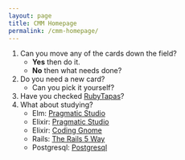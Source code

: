 ```yaml
---
layout: page
title: CMM Homepage
permalink: /cmm-homepage/
---
```


1. Can you move any of the cards down the field?
   - **Yes** then do it.
   - **No** then what needs done?
1. Do you need a new card?
   - Can you pick it yourself?
1. Have you checked [RubyTapas][rubytapas]?
1. What about studying?
   - Elm: [Pragmatic Studio][pragmatic-elm]
   - Elixir: [Pragmatic Studio][pragmatic-elixir]
   - Elixir: [Coding Gnome][davethomas-elixir]
   - Rails: [The Rails 5 Way][rails5-way]
   - Postgresql: [Postgresql][postgresql]


[rubytapas]: https://www.rubytapas.com
[pragmatic-elm]: https://pragmaticstudio.com/my_account
[pragmatic-elixir]: https://pragmaticstudio.com/my_account
[davethomas-elixir]: https://codestool.coding-gnome.com/enrollments
[booknotes]: https://github.com/trueheart78/book-notes
[postgresql]: https://github.com/trueheart78/book-notes/blob/master/seven-db-in-seven-weeks/ch2-postgres-sql.md
[rails5-way]: https://github.com/trueheart78/book-notes/blob/master/the-rails-5-way/README.md
